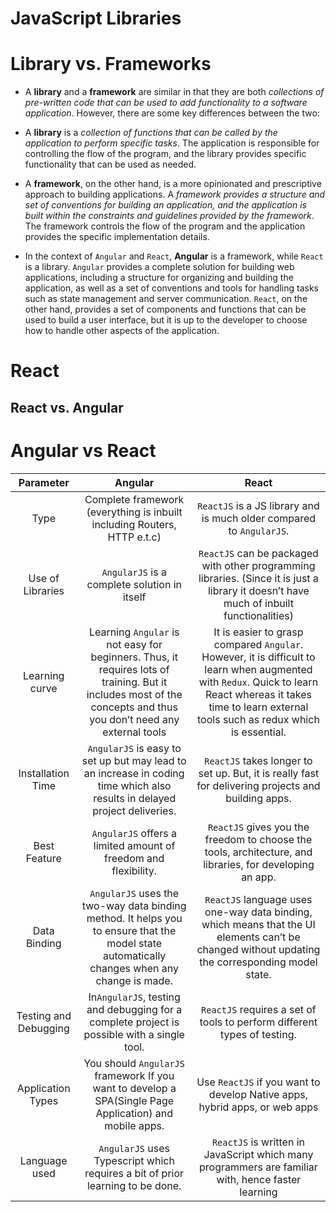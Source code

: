 # JavaScript Libraries

# Library vs. Frameworks

- A **library** and a **framework** are similar in that they are both _collections of pre-written code that can be used to add functionality to a software application_. However, there are some key differences between the two:

- A **library** is a _collection of functions that can be called by the application to perform specific tasks_. The application is responsible for controlling the flow of the program, and the library provides specific functionality that can be used as needed.

- A **framework**, on the other hand, is a more opinionated and prescriptive approach to building applications. A _framework provides a structure and set of conventions for building an application, and the application is built within the constraints and guidelines provided by the framework_. The framework controls the flow of the program and the application provides the specific implementation details.

- In the context of `Angular` and `React`, **Angular** is a framework, while `React` is a library. `Angular` provides a complete solution for building web applications, including a structure for organizing and building the application, as well as a set of conventions and tools for handling tasks such as state management and server communication. `React`, on the other hand, provides a set of components and functions that can be used to build a user interface, but it is up to the developer to choose how to handle other aspects of the application.

# React

## React vs. Angular

# Angular vs React

|       Parameter       |                                                                              Angular                                                                              |                                                                                                     React                                                                                                     |
| :-------------------: | :---------------------------------------------------------------------------------------------------------------------------------------------------------------: | :-----------------------------------------------------------------------------------------------------------------------------------------------------------------------------------------------------------: |
|         Type          |                                             Complete framework (everything is inbuilt including Routers, HTTP e.t.c)                                              |                                                                     `ReactJS` is a JS library and is much older compared to `AngularJS`.                                                                      |
|   Use of Libraries    |                                                           `AngularJS` is a complete solution in itself                                                            |                                   `ReactJS` can be packaged with other programming libraries. (Since it is just a library it doesn’t have much of inbuilt functionalities)                                    |
|    Learning curve     | Learning `Angular` is not easy for beginners. Thus, it requires lots of training. But it includes most of the concepts and thus you don’t need any external tools | It is easier to grasp compared `Angular`. However, it is difficult to learn when augmented with `Redux`. Quick to learn React whereas it takes time to learn external tools such as redux which is essential. |
|   Installation Time   |                    `AngularJS` is easy to set up but may lead to an increase in coding time which also results in delayed project deliveries.                     |                                                      `ReactJS` takes longer to set up. But, it is really fast for delivering projects and building apps.                                                      |
|     Best Feature      |                                                  `AngularJS` offers a limited amount of freedom and flexibility.                                                  |                                                   `ReactJS` gives you the freedom to choose the tools, architecture, and libraries, for developing an app.                                                    |
|     Data Binding      |           `AngularJS` uses the two-way data binding method. It helps you to ensure that the model state automatically changes when any change is made.            |                                `ReactJS` language uses one-way data binding, which means that the UI elements can’t be changed without updating the corresponding model state.                                |
| Testing and Debugging |                                    In`AngularJS`, testing and debugging for a complete project is possible with a single tool.                                    |                                                                   `ReactJS` requires a set of tools to perform different types of testing.                                                                    |
|   Application Types   |                              You should `AngularJS` framework If you want to develop a SPA(Single Page Application) and mobile apps.                              |                                                                  Use `ReactJS` if you want to develop Native apps, hybrid apps, or web apps                                                                   |
|     Language used     |                                          `AngularJS` uses Typescript which requires a bit of prior learning to be done.                                           |                                                      `ReactJS` is written in JavaScript which many programmers are familiar with, hence faster learning                                                       |
